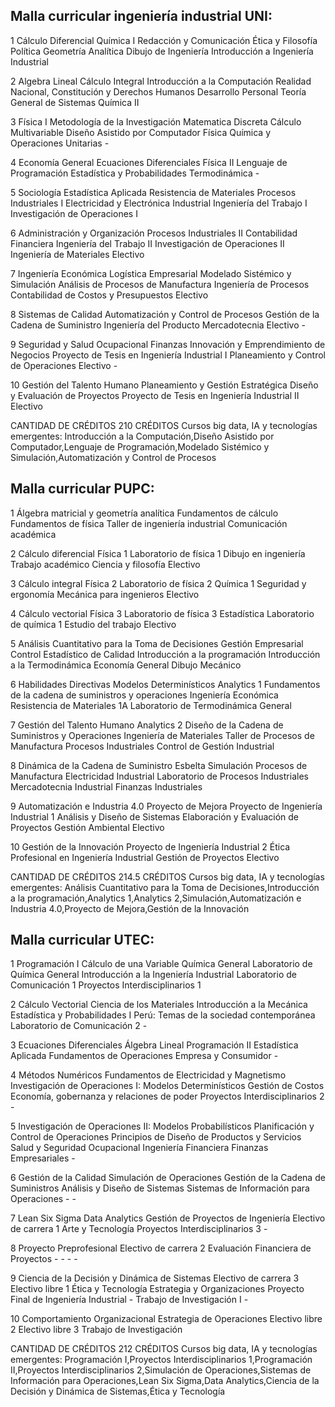 ## Malla curricular ingeniería industrial UNI:
1	Cálculo Diferencial
    Química I
    Redacción y Comunicación
    Ética y Filosofía Política
    Geometría Analítica
    Dibujo de Ingeniería
    Introducción a Ingeniería Industrial
    
2	Algebra Lineal
    Cálculo Integral
    Introducción a la Computación
    Realidad Nacional, Constitución y Derechos Humanos
    Desarrollo Personal
    Teoría General de Sistemas
    Química II
    
3	Física I
    Metodología de la Investigación
    Matematica Discreta
    Cálculo Multivariable
    Diseño Asistido por Computador
    Física Química y Operaciones Unitarias
    -
    
4	Economía General
    Ecuaciones Diferenciales
    Física II
    Lenguaje de Programación
    Estadística y Probabilidades
    Termodinámica
    -
    
5	Sociología
    Estadística Aplicada
    Resistencia de Materiales
    Procesos Industriales I
    Electricidad y Electrónica Industrial
    Ingeniería del Trabajo I
    Investigación de Operaciones I
    
6	Administración y Organización
    Procesos Industriales II
    Contabilidad Financiera
    Ingeniería del Trabajo II
    Investigación de Operaciones II
    Ingeniería de Materiales
    Electivo
    
7	Ingeniería Económica
    Logística Empresarial
    Modelado Sistémico y Simulación
    Análisis de Procesos de Manufactura
    Ingeniería de Procesos
    Contabilidad de Costos y Presupuestos
    Electivo
    
8	Sistemas de Calidad
    Automatización y Control de Procesos
    Gestión de la Cadena de Suministro
    Ingeniería del Producto
    Mercadotecnia
    Electivo
    -
    
9	Seguridad y Salud Ocupacional
    Finanzas
    Innovación y Emprendimiento de Negocios
    Proyecto de Tesis en Ingeniería Industrial I
    Planeamiento y Control de Operaciones
    Electivo
    -
    
10	Gestión del Talento Humano
    Planeamiento y Gestión Estratégica
    Diseño y Evaluación de Proyectos
    Proyecto de Tesis en Ingeniería Industrial II
    Electivo
    
CANTIDAD DE CRÉDITOS	210 CRÉDITOS
Cursos big data, IA y tecnologías emergentes: Introducción a la Computación,Diseño Asistido por Computador,Lenguaje de Programación,Modelado Sistémico y Simulación,Automatización y Control de Procesos
## Malla curricular PUPC:
1	Álgebra matricial y geometría analítica
    Fundamentos de cálculo
    Fundamentos de física
    Taller de ingeniería industrial
    Comunicación académica
    
    
    
2	Cálculo diferencial
    Física 1
    Laboratorio de física 1
    Dibujo en ingeniería
    Trabajo académico
    Ciencia y filosofía
    Electivo
    
3	Cálculo integral
    Física 2
    Laboratorio de física 2
    Química 1
    Seguridad y ergonomía
    Mecánica para ingenieros
    Electivo
    
4	Cálculo vectorial
    Física 3
    Laboratorio de física 3
    Estadística
    Laboratorio de química 1
    Estudio del trabajo
    Electivo
    
5	Análisis Cuantitativo para la Toma de Decisiones
    Gestión Empresarial
    Control Estadístico de Calidad
    Introducción a la programación
    Introducción a la Termodinámica
    Economía General
    Dibujo Mecánico
    
6	Habilidades Directivas
    Modelos Determinísticos
    Analytics 1
    Fundamentos de la cadena de suministros y operaciones
    Ingeniería Económica
    Resistencia de Materiales 1A
    Laboratorio de Termodinámica General
    
7	Gestión del Talento Humano
    Analytics 2
    Diseño de la Cadena de Suministros y Operaciones
    Ingeniería de Materiales
    Taller de Procesos de Manufactura
    Procesos Industriales
    Control de Gestión Industrial
    
8	Dinámica de la Cadena de Suministro Esbelta
    Simulación
    Procesos de Manufactura
    Electricidad Industrial
    Laboratorio de Procesos Industriales
    Mercadotecnia Industrial
    Finanzas Industriales
    
9	Automatización e Industria 4.0
    Proyecto de Mejora
    Proyecto de Ingeniería Industrial 1
    Análisis y Diseño de Sistemas
    Elaboración y Evaluación de Proyectos
    Gestión Ambiental
    Electivo
    
10	Gestión de la Innovación
    Proyecto de Ingeniería Industrial 2
    Ética Profesional en Ingeniería Industrial
    Gestión de Proyectos
    Electivo
    
CANTIDAD DE CRÉDITOS	 214.5 CRÉDITOS
Cursos big data, IA y tecnologías emergentes: Análisis Cuantitativo para la Toma de Decisiones,Introducción a la programación,Analytics 1,Analytics 2,Simulación,Automatización e Industria 4.0,Proyecto de Mejora,Gestión de la Innovación
## Malla curricular UTEC:
1	Programación I
    Cálculo de una Variable
    Química General
    Laboratorio de Química General
    Introducción a la Ingeniería Industrial
    Laboratorio de Comunicación 1
    Proyectos Interdisciplinarios 1
    
2	Cálculo Vectorial
    Ciencia de los Materiales
    Introducción a la Mecánica
    Estadística y Probabilidades I
    Perú: Temas de la sociedad contemporánea
    Laboratorio de Comunicación 2
    -
    
3	Ecuaciones Diferenciales
    Álgebra Lineal
    Programación II
    Estadística Aplicada
    Fundamentos de Operaciones
    Empresa y Consumidor
    -
    
4	Métodos Numéricos
    Fundamentos de Electricidad y Magnetismo
    Investigación de Operaciones I: Modelos Determinísticos
    Gestión de Costos
    Economía, gobernanza y relaciones de poder
    Proyectos Interdisciplinarios 2
    -
    
5	Investigación de Operaciones II: Modelos Probabilísticos
    Planificación y Control de Operaciones
    Principios de Diseño de Productos y Servicios
    Salud y Seguridad Ocupacional
    Ingeniería Financiera
    Finanzas Empresariales
    -
    
6	Gestión de la Calidad
    Simulación de Operaciones
    Gestión de la Cadena de Suministros
    Análisis y Diseño de Sistemas
    Sistemas de Información para Operaciones
    -
    -
    
7	Lean Six Sigma
    Data Analytics
    Gestión de Proyectos de Ingeniería
    Electivo de carrera 1
    Arte y Tecnología
    Proyectos Interdisciplinarios 3
    -
    
8	Proyecto Preprofesional
    Electivo de carrera 2
    Evaluación Financiera de Proyectos
    -
    -
    -
    -
    
9	Ciencia de la Decisión y Dinámica de Sistemas
    Electivo de carrera 3
    Electivo libre 1
    Ética y Tecnología
    Estrategia y Organizaciones
    Proyecto Final de Ingeniería Industrial - Trabajo de Investigación I
    -
    
10	Comportamiento Organizacional
    Estrategia de Operaciones
    Electivo libre 2
    Electivo libre 3
    Trabajo de Investigación
    
CANTIDAD DE CRÉDITOS	212 CRÉDITOS
Cursos big data, IA y tecnologías emergentes: Programación I,Proyectos Interdisciplinarios 1,Programación II,Proyectos Interdisciplinarios 2,Simulación de Operaciones,Sistemas de Información para Operaciones,Lean Six Sigma,Data Analytics,Ciencia de la Decisión y Dinámica de Sistemas,Ética y Tecnología
